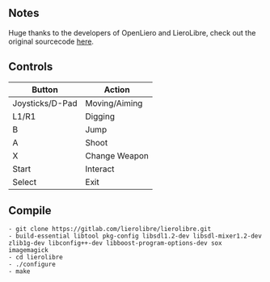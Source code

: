 ## Notes

Huge thanks to the developers of OpenLiero and LieroLibre, check out the original sourcecode [here](https://gitlab.com/lierolibre/lierolibre).

## Controls

| Button | Action |
|--|--| 
|Joysticks/D-Pad|Moving/Aiming|
|L1/R1|Digging|
|B|Jump|
|A|Shoot|
|X|Change Weapon|
|Start|Interact|
|Select|Exit|


## Compile

```shell
- git clone https://gitlab.com/lierolibre/lierolibre.git
- build-essential libtool pkg-config libsdl1.2-dev libsdl-mixer1.2-dev zlib1g-dev libconfig++-dev libboost-program-options-dev sox imagemagick
- cd lierolibre
- ./configure
- make
```
